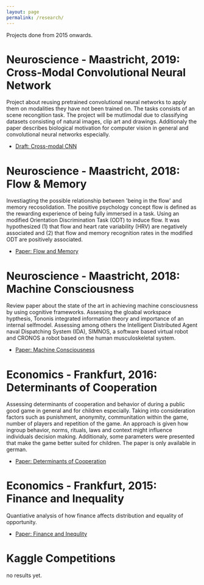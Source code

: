 ```yaml
---
layout: page
permalink: /research/
---
```

Projects done from 2015 onwards.
 
Neuroscience - Maastricht, 2019: Cross-Modal Convolutional Neural Network
====================
Project about reusing pretrained convolutional neural networks to apply them on modalities they have not been trained on. The tasks consists of an scene recongition task. The project will be mutlimodal due to classifying datasets consisting of natural images, clip art and drawings. Additionaly the paper describes biological motivation for computer vision in general and convolutional neural networks especially.
- [Draft: Cross-modal CNN]({{mariusmarten.github.io}}/projects/2019_First_Draft_Cross_Modal_Networks.pdf)

Neuroscience - Maastricht, 2018: Flow & Memory
====================
Investiagting the possible relationship between 'being in the flow' and memory recosolidation. The positive psychology concept flow is defined as the rewarding experience of being fully immersed in a task. Using an modified Orientation Discrimination Task (ODT) to induce flow. It was hypothesized (1) that flow and heart rate variability (HRV) are negatively associated and (2) that flow and memory recognition rates in the modified ODT are positively associated. 
- [Paper: Flow and Memory]({{mariusmarten.github.io}}/projects/2018_Being_in_the_Flow.pdf)

Neuroscience - Maastricht, 2018: Machine Consciousness
====================
Review paper about the state of the art in achieving machine consciousness by using cognitive frameworks. Assessing the gloabal workspace hypthesis, Tononis integrated information theory and importance of an internal selfmodel. Assessing among others the Intelligent Distributed Agent naval Dispatching System (IDA),  SIMNOS, a software based virtual robot and CRONOS a robot based on the human musculoskeletal system.
- [Paper: Machine Consciousness]({{mariusmarten.github.io}}/projects/2018_Artifical_Consciousness.pdf)

Economics - Frankfurt, 2016: Determinants of Cooperation
====================
Assessing determinants of cooperation and behavior of during a public good game in general and for children especially. Taking into consideration factors such as punishment, anonymity, communitation within the game, number of players and repetition of the game. An approach is given how ingroup behavior, norms, rituals, laws and context might influence individuals decision making. Additionaly, some parameters were presented that make the game better suited for children. The paper is only available in german.
- [Paper: Determinants of Cooperation]({{mariusmarten.github.io}}/projects/2016_Determinants_of_Cooperation.pdf)

Economics - Frankfurt, 2015: Finance and Inequality
====================
Quantiative analysis of how finance affects distribution and equality of opportunity. 
- [Paper: Finance and Inequlity]({{mariusmarten.github.io}}/.pdf)

Kaggle Competitions
====================
no results yet.






 
